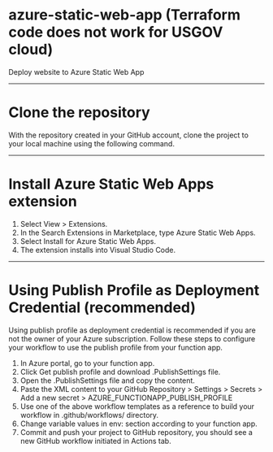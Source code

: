 # azure-static-web-app (Terraform code does not work for USGOV cloud)
Deploy website to Azure Static Web App

---

# Clone the repository

With the repository created in your GitHub account, clone the project to your local machine using the following command.

---

# Install Azure Static Web Apps extension

1. Select View > Extensions.
2. In the Search Extensions in Marketplace, type Azure Static Web Apps.
3. Select Install for Azure Static Web Apps.
4. The extension installs into Visual Studio Code.

---

# Using Publish Profile as Deployment Credential (recommended)
Using publish profile as deployment credential is recommended if you are not the owner of your Azure subscription. Follow these steps to configure your workflow to use the publish profile from your function app.

1. In Azure portal, go to your function app.
2. Click Get publish profile and download .PublishSettings file.
3. Open the .PublishSettings file and copy the content.
4. Paste the XML content to your GitHub Repository > Settings > Secrets > Add a new secret > AZURE_FUNCTIONAPP_PUBLISH_PROFILE
5. Use one of the above workflow templates as a reference to build your workflow in .github/workflows/ directory.
6. Change variable values in env: section according to your function app.
7. Commit and push your project to GitHub repository, you should see a new GitHub workflow initiated in Actions tab.
